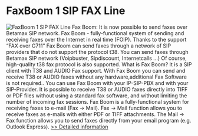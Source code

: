 # FaxBoom 1 SIP FAX Line
![FaxBoom 1 SIP FAX Line](https://mycommerce.akamaized.net/api/pimages/P300304796/BIG/300304796.PNG)
Fax Boom: It is now possible to send faxes over Betamax SIP network. Fax Boom - fully-functional system of sending and receiving faxes over the Internet in real time (FOIP). Thanks to the support “FAX over G711” Fax Boom can send faxes through a network of SIP providers that do not support the protocol t38. You can send faxes through Betamax SIP network (Voipbuster, Sipdiscount, Internetcalls ...) Of course, high-quality t38 fax protocol is also supported. What is Fax Boom? It is a SIP client with T38 and AUDIO Fax support. With Fax Boom you can send and receive T38 or AUDIO faxes without any hardware,additional Fax Software is not required.. You can use Fax Boom with your IP-SIP-PBX and with your SIP-Provider. It is possible to receive T38 or AUDIO faxes directly into TIFF or PDF files without using a standard fax software, and without limiting the number of incoming fax sessions. Fax Boom is a fully-functional system for receiving faxes to e-mail (Fax -> Mail). Fax -> Mail function allows you to receive faxes as e-mails with either PDF or TIFF attachments. The Mail -> Fax function allows you to send faxes directly from your email program (e.g. Outlook Express).
[>> Detailed information](https://secure.shareit.com/shareit/product.html?productid=300304796&affiliateid=200057808)